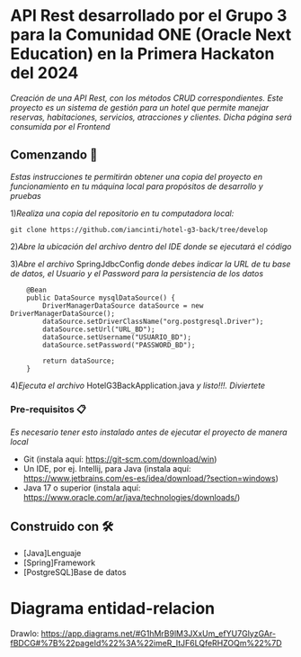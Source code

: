 # API Rest desarrollado por el Grupo 3 para la Comunidad ONE (Oracle Next Education) en la Primera Hackaton del 2024

_Creación de una API Rest, con los métodos CRUD correspondientes. Este proyecto es un sistema de gestión para un hotel que permite manejar reservas, habitaciones, servicios, atracciones y clientes. Dicha página será consumida por el Frontend_


## Comenzando 🚀

_Estas instrucciones te permitirán obtener una copia del proyecto en funcionamiento en tu máquina local para propósitos de desarrollo y pruebas_

1)_Realiza una copia del repositorio en tu computadora local:_

```
git clone https://github.com/iancinti/hotel-g3-back/tree/develop
```

2)_Abre la ubicación del archivo dentro del IDE donde se ejecutará el código_

3)_Abre el archivo_ SpringJdbcConfig _donde debes indicar la URL de tu base de datos, el Usuario y el Password para la persistencia de los datos_

```
    @Bean
    public DataSource mysqlDataSource() {
        DriverManagerDataSource dataSource = new DriverManagerDataSource();
        dataSource.setDriverClassName("org.postgresql.Driver");
        dataSource.setUrl("URL_BD");
        dataSource.setUsername("USUARIO_BD");
        dataSource.setPassword("PASSWORD_BD");

        return dataSource;
    }
```

4)_Ejecuta el archivo_ HotelG3BackApplication.java _y listo!!!. Diviertete_

### Pre-requisitos 📋

_Es necesario tener esto instalado antes de ejecutar el proyecto de manera local_

- Git (instala aquí: https://git-scm.com/download/win)
- Un IDE, por ej. Intellij, para Java (instala aquí: https://www.jetbrains.com/es-es/idea/download/?section=windows)
- Java 17 o superior (instala aquí: https://www.oracle.com/ar/java/technologies/downloads/)

## Construido con 🛠️

* [Java]Lenguaje
* [Spring]Framework
* [PostgreSQL]Base de datos


# Diagrama entidad-relacion


DrawIo: https://app.diagrams.net/#G1hMrB9lM3JXxUm_efYU7GlyzGAr-fBDCG#%7B%22pageId%22%3A%22imeR_ItJF6LQfeRHZOQm%22%7D
